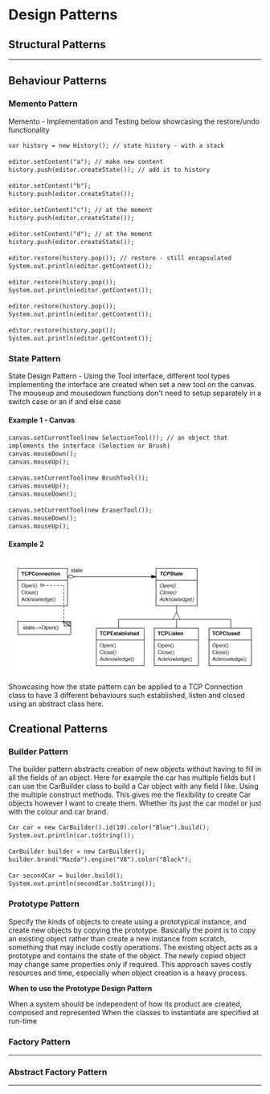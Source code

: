# Design Patterns

## Structural Patterns





<hr/>

## Behaviour Patterns

### Memento Pattern

Memento - Implementation and Testing below showcasing the restore/undo functionality

```var editor = new Editor(); // to create a state and add it to history
var history = new History(); // state history - with a stack

editor.setContent("a"); // make new content
history.push(editor.createState()); // add it to history

editor.setContent("b");
history.push(editor.createState());

editor.setContent("c"); // at the moment
history.push(editor.createState());

editor.setContent("d"); // at the moment
history.push(editor.createState());

editor.restore(history.pop()); // restore - still encapsulated
System.out.println(editor.getContent());

editor.restore(history.pop());
System.out.println(editor.getContent());

editor.restore(history.pop());
System.out.println(editor.getContent());

editor.restore(history.pop());
System.out.println(editor.getContent());
```

### State Pattern

State Design Pattern - Using the Tool interface, different tool types implementing the interface
are created when set a new tool on the canvas. The mouseup and mousedown functions
don't need to setup separately in a switch case or an if and else case

#### Example 1 - Canvas


```var canvas = new Canvas();
canvas.setCurrentTool(new SelectionTool()); // an object that implements the interface (Selection or Brush)
canvas.mouseDown();
canvas.mouseUp();

canvas.setCurrentTool(new BrushTool());
canvas.mouseUp();
canvas.mouseDown();

canvas.setCurrentTool(new EraserTool());
canvas.mouseDown();
canvas.mouseUp();
```

#### Example 2 

![img.png](img.png)

Showcasing how the state pattern can be applied to a TCP Connection class to have 3 different behaviours such 
established, listen and closed using an abstract class here. 

## Creational Patterns 

### Builder Pattern 

The builder pattern abstracts creation of new objects without having to fill in all the fields of an object. Here for 
example the car has multiple fields but I can use the CarBuilder class to build a Car object with any field I like. Using 
the multiple construct methods. This gives me the flexibility to create Car objects however I want to create them. Whether 
its just the car model or just with the colour and car brand.

```
Car car = new CarBuilder().id(10).color("Blue").build();
System.out.println(car.toString());

CarBuilder builder = new CarBuilder();
builder.brand("Mazda").engine("V8").color("Black");

Car secondCar = builder.build();
System.out.println(secondCar.toString());
```

### Prototype Pattern 

Specify the kinds of objects to create using a prototypical instance, and create new objects by copying the prototype. 
Basically the point is to copy an existing object rather than create a new instance from scratch, something that may 
include costly operations. The existing object acts as a prototype and contains the state of the object. The newly 
copied object may change same properties only if required. This approach saves costly resources and time, especially when
object creation is a heavy process. 

**When to use the Prototype Design Pattern**

When a system should be independent of how its product are created, composed and represented 
When the classes to instantiate are specified at run-time   

### Factory Pattern
<hr/>

### Abstract Factory Pattern

<hr/>

